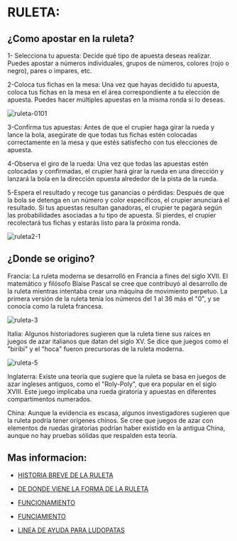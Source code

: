 # RULETA:

## ¿Como apostar en la ruleta?

1- Selecciona tu apuesta: Decide qué tipo de apuesta deseas realizar. Puedes apostar a números individuales, grupos de números, colores (rojo o negro), pares o impares, etc.

2-Coloca tus fichas en la mesa: Una vez que hayas decidido tu apuesta, coloca tus fichas en la mesa en el área correspondiente a tu elección de apuesta. Puedes hacer múltiples apuestas en la misma ronda si lo deseas.


![ruleta-0101](https://github.com/mateoirustaa/MarkdownGuideBookProject/assets/162722573/a4da661b-39ce-4b60-b533-ed9074895070)


3-Confirma tus apuestas: Antes de que el crupier haga girar la rueda y lance la bola, asegúrate de que todas tus fichas estén colocadas correctamente en la mesa y que estés satisfecho con tus elecciones de apuesta.

4-Observa el giro de la rueda: Una vez que todas las apuestas estén colocadas y confirmadas, el crupier hará girar la rueda en una dirección y lanzará la bola en la dirección opuesta alrededor de la pista de la rueda.

5-Espera el resultado y recoge tus ganancias o pérdidas: Después de que la bola se detenga en un número y color específicos, el crupier anunciará el resultado. Si tus apuestas resultan ganadoras, el crupier te pagará según las probabilidades asociadas a tu tipo de apuesta. Si pierdes, el crupier recolectará tus fichas y estarás listo para la próxima ronda.

![ruleta2-1](https://github.com/mateoirustaa/MarkdownGuideBookProject/assets/162722573/bc30d490-43f8-4cac-ae65-af5b5cb5b835)

## ¿Donde se origino?

Francia: La ruleta moderna se desarrolló en Francia a fines del siglo XVII. El matemático y filósofo Blaise Pascal se cree que contribuyó al desarrollo de la ruleta mientras intentaba crear una máquina de movimiento perpetuo. La primera versión de la ruleta tenía los números del 1 al 36 más el "0", y se conocía como la ruleta francesa.

![ruleta-3](https://github.com/mateoirustaa/MarkdownGuideBookProject/assets/162722573/daf3a957-ff2d-4edd-8f61-576a1c6a9ec9)


Italia: Algunos historiadores sugieren que la ruleta tiene sus raíces en juegos de azar italianos que datan del siglo XV. Se dice que juegos como el "biribi" y el "hoca" fueron precursoras de la ruleta moderna.

![ruleta-5](https://github.com/mateoirustaa/MarkdownGuideBookProject/assets/162722573/edfaf4fb-c37b-4c6e-bf17-f11e8a2607bf)


Inglaterra: Existe una teoría que sugiere que la ruleta se basa en juegos de azar ingleses antiguos, como el "Roly-Poly", que era popular en el siglo XVIII. Este juego implicaba una rueda giratoria y apuestas en diferentes compartimentos numerados.

China: Aunque la evidencia es escasa, algunos investigadores sugieren que la ruleta podría tener orígenes chinos. Se cree que juegos de azar con elementos de ruedas giratorias podrían haber existido en la antigua China, aunque no hay pruebas sólidas que respalden esta teoría.

## Mas informacion:

+ [HISTORIA BREVE DE LA RULETA](https://www.roulettesites.org/history/)

+ [DE DONDE VIENE LA FORMA DE LA RULETA](https://www.europapress.es/ciencia/laboratorio/noticia-ruleta-tiene-36-numeros-estan-colocados-forma-20160229130911.html
)

+ [FUNCIONAMIENTO](https://apuestasonline.net/estrategias/trucos-slots-online/#:~:text=11%20trucos%20f%C3%A1ciles%20para%20jugar%20a%20las%20slots,el%20presupuesto%20que%20puedes%20gastar%20...%20More%20items)

+ [FUNCIAMIENTO](https://definicion.de/ruleta/)

+ [LINEA DE AYUDA PARA LUDOPATAS](https://blog.sportium.es/curiosidades-historia-ruleta/#:~:text=Los%20or%C3%ADgenes%20de%20la%20ruleta,los%20hermanos%20Blanc%2C%20en%201843)

